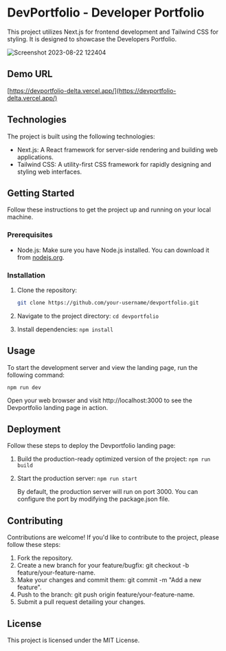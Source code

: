 # DevPortfolio - Developer Portfolio

This project utilizes Next.js for frontend development and Tailwind CSS for styling. It is designed to showcase the Developers Portfolio.

![Screenshot 2023-08-22 122404](https://github.com/ElvinEga/devportfolio/assets/12608507/d2db1793-4b92-44f7-b5bb-e9344087aded)

## Demo URL

[https://devportfolio-delta.vercel.app/](https://devportfolio-delta.vercel.app/)

## Technologies

The project is built using the following technologies:

- Next.js: A React framework for server-side rendering and building web applications.
- Tailwind CSS: A utility-first CSS framework for rapidly designing and styling web interfaces.

## Getting Started

Follow these instructions to get the project up and running on your local machine.

### Prerequisites

- Node.js: Make sure you have Node.js installed. You can download it from [nodejs.org](https://nodejs.org/).

### Installation

1. Clone the repository:

   ```bash
   git clone https://github.com/your-username/devportfolio.git
   ```

2. Navigate to the project directory:
   `cd devportfolio`
3. Install dependencies:
   `npm install`

## Usage

To start the development server and view the landing page, run the following command:

`npm run dev`

Open your web browser and visit http://localhost:3000 to see the Devportfolio landing page in action.

## Deployment

Follow these steps to deploy the Devportfolio landing page:

1. Build the production-ready optimized version of the project:
   `npm run build`
2. Start the production server:
   `npm run start`

   By default, the production server will run on port 3000. You can configure the port by modifying the package.json file.

## Contributing

Contributions are welcome! If you'd like to contribute to the project, please follow these steps:

1. Fork the repository.
2. Create a new branch for your feature/bugfix: git checkout -b feature/your-feature-name.
3. Make your changes and commit them: git commit -m "Add a new feature".
4. Push to the branch: git push origin feature/your-feature-name.
5. Submit a pull request detailing your changes.

## License

This project is licensed under the MIT License.
